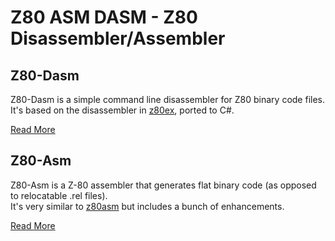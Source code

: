 # Z80 ASM DASM - Z80 Disassembler/Assembler

## Z80-Dasm

Z80-Dasm is a simple command line disassembler for Z80 binary code files.  
It's based on the disassembler in [z80ex](http://z80ex.sourceforge.net/), ported to C#.

[Read More](z80-dasm.md)


## Z80-Asm

Z80-Asm is a Z-80 assembler that generates flat binary code (as opposed to relocatable .rel files).  
It's very similar to [z80asm](https://www.nongnu.org/z80asm/) but includes a bunch of enhancements.

[Read More](z80-asm.md)
